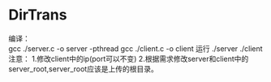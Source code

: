 # DirTrans
编译：<br>
    gcc ./server.c -o server -pthread
    gcc ./client.c -o client
运行
    ./server
    ./client
注意：
    1.修改client中的ip(port可以不变)
    2.根据需求修改server和client中的server_root,server_root应该是上传的根目录。

